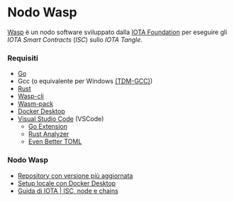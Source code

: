 # Nodo Wasp
[Wasp](https://github.com/iotaledger/wasp) è un nodo software sviluppato dalla [IOTA Foundation](http://iota.org) per eseguire gli _IOTA Smart Contracts_
(_ISC_) sullo _IOTA Tangle_.

### Requisiti
- [Go](https://golang.org/dl/)
- Gcc (o equivalente per Windows [(TDM-GCC)](https://jmeubank.github.io/tdm-gcc/))
- [Rust](https://www.rust-lang.org/tools/install)
- [Wasp-cli](https://github.com/iotaledger/wasp/releases)
- [Wasm-pack](https://rustwasm.github.io/wasm-pack/installer/)
- [Docker Desktop](https://www.docker.com/products/docker-desktop/)
- [Visual Studio Code](https://code.visualstudio.com/Download) (VSCode)
  - [Go Extension](https://marketplace.visualstudio.com/items?itemName=golang.Go)
  - [Rust Analyzer](https://marketplace.visualstudio.com/items?itemName=matklad.rust-analyzer)
  - [Even Better TOML](https://marketplace.visualstudio.com/items?itemName=tamasfe.even-better-toml)

### Nodo Wasp
- [Repository con versione più aggiornata](https://github.com/iotaledger/wasp)
- [Setup locale con Docker Desktop](https://github.com/iotaledger/wasp/tree/develop/tools/local-setup)
- [Guida di IOTA | ISC, node e chains](https://wiki.iota.org/shimmer/smart-contracts/guide/chains_and_nodes/running-a-node/)
